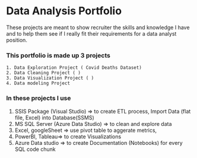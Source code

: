 # Data Analysis Portfolio
These projects are meant to show recruiter the skills and knowledge I have and to help them see if I really fit their requirements for a data analyst position.

### This portfolio is made up 3 projects

    1. Data Exploration Project ( Covid Deaths Dataset)
    2. Data Cleaning Project ( )
    3. Data Visualization Project ( )
    4. Data modeling Project
   
    
### In these projects I use 

  1. SSIS Package (Visual Studio) => to create ETL process, Import Data (flat file, Excel) into Database(SSMS)
  2. MS SQL Server (Azure Data Studio) => to clean and explore data 
  3. Excel, googleSheet => use pivot table to aggerate metrics,
  4. PowerBI, Tableau=> to create Visualizations
  5. Azure Data studio => to create Documentation (Notebooks) for every SQL code chunk
  
  

